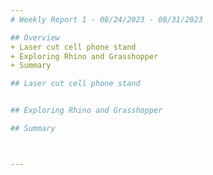 ```yaml
---
# Weekly Report 1 - 08/24/2023 - 08/31/2023

## Overview
+ Laser cut cell phone stand
+ Exploring Rhino and Grasshopper
+ Summary

## Laser cut cell phone stand


## Exploring Rhino and Grasshopper

## Summary



---
```

